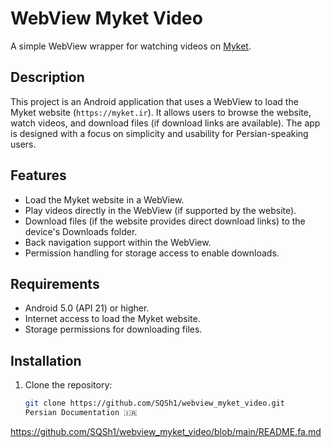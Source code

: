 # WebView Myket Video

A simple WebView wrapper for watching videos on [Myket](https://myket.ir).

## Description
This project is an Android application that uses a WebView to load the Myket website (`https://myket.ir`). It allows users to browse the website, watch videos, and download files (if download links are available). The app is designed with a focus on simplicity and usability for Persian-speaking users.

## Features
- Load the Myket website in a WebView.
- Play videos directly in the WebView (if supported by the website).
- Download files (if the website provides direct download links) to the device's Downloads folder.
- Back navigation support within the WebView.
- Permission handling for storage access to enable downloads.

## Requirements
- Android 5.0 (API 21) or higher.
- Internet access to load the Myket website.
- Storage permissions for downloading files.

## Installation
1. Clone the repository:
   ```bash
   git clone https://github.com/SQSh1/webview_myket_video.git
   Persian Documentation 🇮🇷
https://github.com/SQSh1/webview_myket_video/blob/main/README.fa.md
